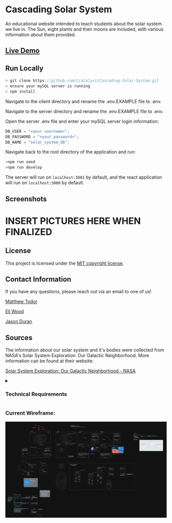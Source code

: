 # Cascading Solar System

An educational website intended to teach students about the solar system we live in. The Sun, eight plants and their moons are included, with various information about them provided.

## [Live Demo](https://cascading-solar-system.herokuapp.com/ "Cascading Solar System")

## Run Locally

```javascript
> git clone https://github.com/Ccatalyst/Cascading-Solar-System.git
> ensure your mySQL server is running
> npm install
```

Navigate to the client directory and rename the .env.EXAMPLE file to .env.

Navigate to the server directory and rename the .env.EXAMPLE file to .env.

Open the server .env file and enter your mySQL server login information:

```javascript
DB_USER = "<your username>";
DB_PASSWORD = "<your password>";
DB_NAME = "solar_system_db";
```

Navigate back to the root directory of the application and run:

```javascript
>npm run seed
>npm run develop
```

The server will run on `localhost:3001` by default, and the react application will run on `localhost:3000` by default.

## Screenshots

# INSERT PICTURES HERE WHEN FINALIZED

## License

This project is licensed under the [MIT copyright license](./LICENSE "MIT copyright license").

## Contact Information

If you have any questions, please reach out via an email to one of us!

[Matthew Todor](todor.matthew.john@gmail.com "Matthew Todor")

[Eli Wood](contact.eliwood@gmail.com "Eli Wood")

[Jason Duran](jasonduran303@gmail.com "Jason Duran")

## Sources

The information about our solar system and it's bodies were collected from NASA's Solar System Exploration: Our Galactic Neighborhood. More information can be found at their website:

[Solar System Exploration: Our Galactic Neighborhood - NASA](https://solarsystem.nasa.gov/ "Solar System Exploration: Our Galactic Neighborhood")

<details>
<summary><h3><strong>Technical Requirements</strong></h3></summary>

 <h4>Planets:</h4>
    <ul>
    <li>
Each planet of the solar system must have its own profile page.
    </li>
    <ul>
    <li>Navigating to a planet changes the URL and displays the planet associated with that url endpoint</li>
    </ul>
    <li>
    
Each page must include at a minimum (Name of the planet, size, distance from the Sun, three identifying facts, solid or gas core, and a visual representation of the planet)
NOTE: No images, assets, emojis, or SVGs are permitted. The visual representation of each planet must be made ENTIRELY out of CSS.
    </li>
    <li>
If the planet has a moon, you must display the following information for every moon (Name, history behind name, and size). 
    </li>
<li>
Planet pages must include at least two different components that are NOT used on your homepage.
    </li>
    <li>
    
If a planet has more than one moon, the moon information must be displayed in repeating elements.
    </li>
    <li>
    
All planet and moon content MUST be stored in a database.
    </li>
    </ul>

Backend:

-- You must use foreign keys.
-- Planets and Moons must be stored separate from one another.
-- You must incorporate one ENUM for the planet data.

Homepage:

-- The homepage should be an overview of the solar system.
-- The data included will be up to each team.
-- The homepage must include at least two components that are NOT used on any planet page.
-- Homepage content does not need to be stored in a database and can be coded into your components.

</details>

### Current Wireframe:

![Solar System Wireframe](./assets/images/solar-system-wireframe.png)
